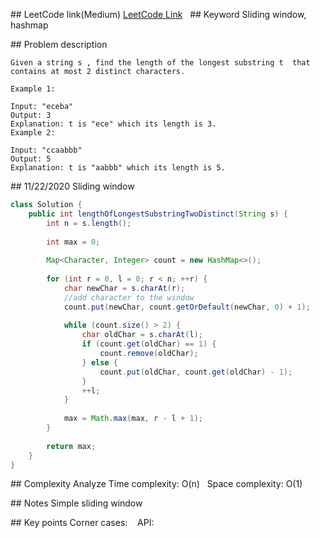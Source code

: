 ## LeetCode link(Medium)
[LeetCode Link](https://leetcode.com/problems/longest-substring-with-at-most-two-distinct-characters/)
 
## Keyword
Sliding window, hashmap

## Problem description
```
Given a string s , find the length of the longest substring t  that contains at most 2 distinct characters.

Example 1:

Input: "eceba"
Output: 3
Explanation: t is "ece" which its length is 3.
Example 2:

Input: "ccaabbb"
Output: 5
Explanation: t is "aabbb" which its length is 5.
```
## 11/22/2020 Sliding window
```java
class Solution {
    public int lengthOfLongestSubstringTwoDistinct(String s) {
        int n = s.length();
        
        int max = 0;
        
        Map<Character, Integer> count = new HashMap<>();
        
        for (int r = 0, l = 0; r < n; ++r) {
            char newChar = s.charAt(r);
            //add character to the window
            count.put(newChar, count.getOrDefault(newChar, 0) + 1);
            
            while (count.size() > 2) {
                char oldChar = s.charAt(l);
                if (count.get(oldChar) == 1) {
                    count.remove(oldChar);
                } else {
                    count.put(oldChar, count.get(oldChar) - 1);
                }
                ++l;
            }
            
            max = Math.max(max, r - l + 1);
        }
        
        return max;
    }
}
```

## Complexity Analyze
Time complexity: O(n)  
Space complexity: O(1)

## Notes
Simple sliding window  

## Key points
Corner cases:   
API: